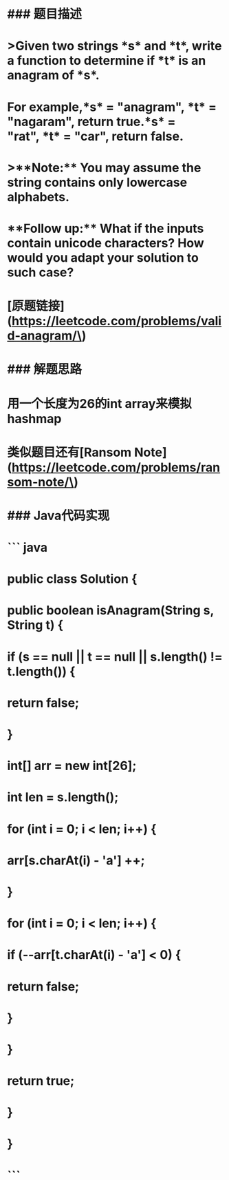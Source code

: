 # \#\#\# 题目描述

# 

# &gt;Given two strings \*s\* and \*t\*, write a function to determine if \*t\* is an anagram of \*s\*.

# For example,\*s\* = "anagram", \*t\* = "nagaram", return true.\*s\* = "rat", \*t\* = "car", return false.

# 

# &gt;\*\*Note:\*\* You may assume the string contains only lowercase alphabets.

# \*\*Follow up:\*\* What if the inputs contain unicode characters? How would you adapt your solution to such case? 

# 

# \[原题链接\]\(https://leetcode.com/problems/valid-anagram/\)

# 

# \#\#\# 解题思路

# 用一个长度为26的int array来模拟hashmap

# 类似题目还有\[Ransom Note\]\(https://leetcode.com/problems/ransom-note/\)

# \#\#\#  Java代码实现

# 

# \`\`\` java

# public class Solution {

#     public boolean isAnagram\(String s, String t\) {

#         if \(s == null \|\| t == null \|\| s.length\(\) != t.length\(\)\) {

#             return false;

#         }

#         

#         int\[\] arr = new int\[26\];

#         int len = s.length\(\);

#         for \(int i = 0; i &lt; len; i++\) {

#             arr\[s.charAt\(i\) - 'a'\] ++;

#         }

#         

#         for \(int i = 0; i &lt; len; i++\) {

#             if \(--arr\[t.charAt\(i\) - 'a'\] &lt; 0\) {

#                 return false;

#             }

#         }

#         

#         return true;

#     }

# }

# \`\`\`



